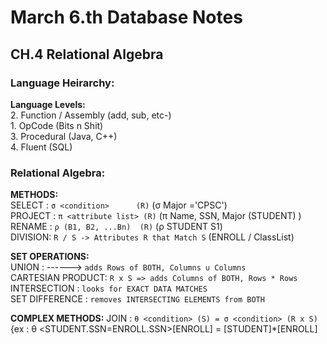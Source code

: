 # March 6.th Database Notes #  
  
## CH.4 Relational Algebra ##  
  
### Language Heirarchy:  
**Language Levels:**  
    2. Function / Assembly (add, sub, etc-)  
    1. OpCode (Bits n Shit)  
    3. Procedural (Java, C++)  
    4. Fluent (SQL)  
  
### Relational Algebra:  
**METHODS:**  
    SELECT  : `σ <condition>      (R)` (σ Major ='CPSC')    
    PROJECT : `π <attribute list> (R)` (π Name, SSN, Major (STUDENT) )   
    RENAME  : `ρ (B1, B2, ...Bn)  (R)` (ρ STUDENT S1)   
    DIVISION: `R / S -> Attributes R that Match S` (ENROLL / ClassList)  
  
**SET OPERATIONS:**  
    UNION            : ------>  `adds Rows of BOTH, Columns ∪ Columns`  
    CARTESIAN PRODUCT: `R x S => adds Columns of BOTH, Rows * Rows`    
    INTERSECTION     : `looks for EXACT DATA MATCHES`  
    SET DIFFERENCE   : `removes INTERSECTING ELEMENTS from BOTH`  

**COMPLEX METHODS:**
    JOIN    : `θ <condition> (S) = σ <condition> (R x S)`
        {ex : θ <STUDENT.SSN=ENROLL.SSN>[ENROLL] = [STUDENT]*[ENROLL]